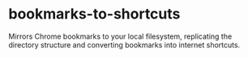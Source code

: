 # bookmarks-to-shortcuts
Mirrors Chrome bookmarks to your local filesystem, replicating the directory structure and converting bookmarks into internet shortcuts.
